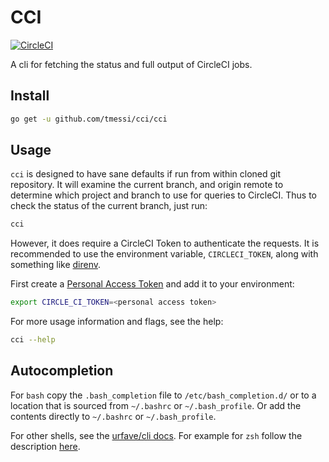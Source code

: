 # CCI

[![CircleCI](https://circleci.com/gh/tmessi/cci/tree/main.svg?style=svg)](https://circleci.com/gh/tmessi/cci/tree/main)

A cli for fetching the status and full output of CircleCI jobs.


## Install

```bash
go get -u github.com/tmessi/cci/cci
```

## Usage

`cci` is designed to have sane defaults
if run from within cloned git repository.
It will examine the current branch, and origin remote
to determine which project and branch to use for queries to CircleCI.
Thus to check the status of the current branch, just run:

```bash
cci
```

However,
it does require a CircleCI Token to authenticate the requests.
It is recommended to use the environment variable, `CIRCLECI_TOKEN`,
along with something like
[direnv](https://direnv.net/).

First create a
[Personal Access Token](https://circleci.com/docs/2.0/managing-api-tokens/#creating-a-personal-api-token)
and add it to your environment:

```bash
export CIRCLE_CI_TOKEN=<personal access token>
```

For more usage information and flags, see the help:

```bash
cci --help
```

## Autocompletion

For `bash` copy the `.bash_completion` file to `/etc/bash_completion.d/`
or to a location that is sourced from `~/.bashrc` or `~/.bash_profile`.
Or add the contents directly to `~/.bashrc` or `~/.bash_profile`.

For other shells, see the
[urfave/cli docs](https://github.com/urfave/cli/blob/master/docs/v2/manual.md).
For example for `zsh` follow the description
[here](https://github.com/urfave/cli/blob/master/docs/v2/manual.md#zsh-support).
